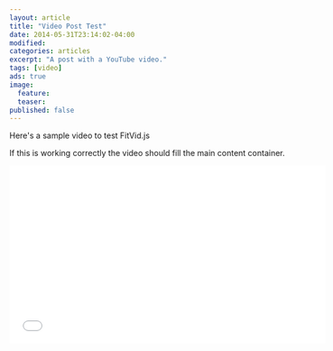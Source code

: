 ```yaml
---
layout: article
title: "Video Post Test"
date: 2014-05-31T23:14:02-04:00
modified:
categories: articles
excerpt: "A post with a YouTube video."
tags: [video]
ads: true
image:
  feature:
  teaser:
published: false
---
```


Here's a sample video to test FitVid.js

If this is working correctly the video should fill the main content container.

<iframe width="560" height="315" src="//www.youtube.com/embed/9e1nPyHXCFQ" frameborder="0"> </iframe>